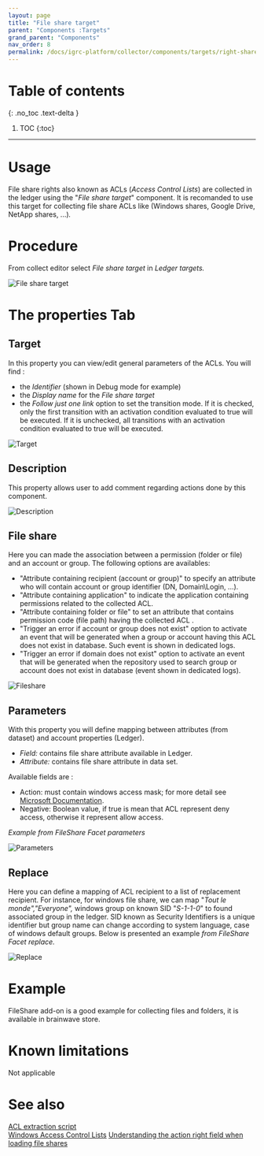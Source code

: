 ```yaml
---
layout: page
title: "File share target"
parent: "Components :Targets"
grand_parent: "Components"
nav_order: 8
permalink: /docs/igrc-platform/collector/components/targets/right-share-target/
---
```


# Table of contents
{: .no_toc .text-delta }

1. TOC
{:toc}
---
# Usage

File share rights also known as ACLs (_Access Control Lists_) are collected in the ledger using the "_File share target_" component. It is recomanded to use this target for collecting file share ACLs like (Windows shares, Google Drive, NetApp shares, ...)_._

# Procedure

From collect editor select _File share target_ in _Ledger targets._  

![File share target](igrc-platform/collector/components/targets/file-share-target/images/2016-07-07_17_18_56-iGRC_Properties.png "File share target")

# The properties Tab

## Target

In this property you can view/edit general parameters of the ACLs. You will find :

- the _Identifier_ (shown in Debug mode for example)
- the _Display name_ for the _File share target_  
- the _Follow just one link_ option to set the transition mode. If it is checked, only the first transition with an activation condition evaluated to true will be executed. If it is unchecked, all transitions with an activation condition evaluated to true will be executed.

![Target](igrc-platform/collector/components/targets/file-share-target/images/file_prop_target.png "Target")

## Description

This property allows user to add comment regarding actions done by this component.

![Description](igrc-platform/collector/components/targets/file-share-target/images/file_prop_desc.png "Description")

## File share

Here you can made the association between a permission (folder or file) and an account or group. The following options are availables:  

- "Attribute containing recipient (account or group)" to specify an attribute who will contain account or group identifier (DN, Domain\Login, ...).
-  "Attribute containing application" to indicate the application containing permissions related to the collected ACL.
-  "Attribute containing folder or file" to set an attribute that contains permission code (file path) having the collected ACL .
-  "Trigger an error if account or group does not exist" option to activate an event that will be generated when a group or account having this ACL does not exist in database. Such event is shown in dedicated logs.
- "Trigger an error if domain does not exist" option to activate an event that will be generated when the repository used to search group or account does not exist in database (event shown in dedicated logs).

![Fileshare](igrc-platform/collector/components/targets/file-share-target/images/fileshare.png "Fileshare")

## Parameters

With this property you will define mapping between attributes (from dataset) and account properties (Ledger).

- _Field:_  contains file share attribute available in Ledger.
- _Attribute:_ contains file share attribute in data set.

Available fields are :    

- Action: must contain windows access mask; for more detail see [Microsoft Documentation](https://msdn.microsoft.com/en-us/library/windows/desktop/aa374896(v=vs.85).aspx).
- Negative: Boolean value, if true is mean that ACL represent deny access, otherwise it represent allow access.

_Example from FileShare Facet parameters_   

![Parameters](igrc-platform/collector/components/targets/file-share-target/images/file_prop_params.png "Parameters")

## Replace

Here you can define a mapping of ACL recipient to a list of replacement recipient. For instance, for windows file share, we can map "_Tout le monde","Everyone",_ windows group on known SID "_S-1-1-0_" to found associated group in the ledger. SID known as Security Identifiers is a unique identifier but group name can change according to system language, case of windows default groups. Below is presented an example _from FileShare Facet replace._  

![Replace](igrc-platform/collector/components/targets/file-share-target/images/file_prop_replace.png "Replace")

# Example

FileShare add-on is a good example for collecting files and folders, it is available in brainwave store.  

# Known limitations

Not applicable  

# See also

[ACL extraction script](igrc-platform/add-ons/extraction-scripts/acl-extraction-script.md)      
[Windows Access Control Lists](https://msdn.microsoft.com/en-us/library/windows/desktop/aa374872(v=vs.85).aspx)     
[Understanding the action right field when loading file shares](how-to/collectors/how-to-understand-FS-right-action.md)       
